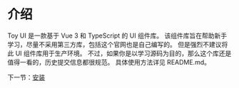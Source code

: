# 介绍

Toy UI 是一款基于 Vue 3 和 TypeScript 的 UI 组件库。
该组件库旨在帮助新手学习，尽量不采用第三方库，包括这个官网也是自己编写的。
但是强烈不建议将此 UI 组件库用于生产环境。
不过，如果你是以学习源码为目的，那么这个库还是值得一看的，历史提交信息都很规范。
具体使用方法详见 README.md。

下一节：[安装](#/doc/install)
